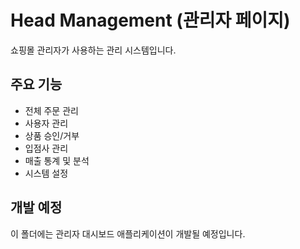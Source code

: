 # Head Management (관리자 페이지)

쇼핑몰 관리자가 사용하는 관리 시스템입니다.

## 주요 기능

- 전체 주문 관리
- 사용자 관리
- 상품 승인/거부
- 입점사 관리
- 매출 통계 및 분석
- 시스템 설정

## 개발 예정

이 폴더에는 관리자 대시보드 애플리케이션이 개발될 예정입니다.